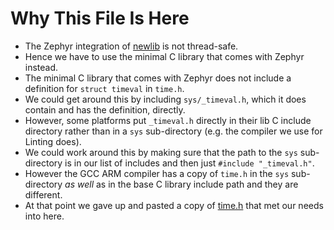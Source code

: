# Why This File Is Here
- The Zephyr integration of [newlib](https://sourceware.org/newlib/libc.html) is not thread-safe.
- Hence we have to use the minimal C library that comes with Zephyr instead.
- The minimal C library that comes with Zephyr does not include a definition for `struct timeval` in `time.h`.
- We could get around this by including `sys/_timeval.h`, which it does contain and has the definition, directly.
- However, some platforms put `_timeval.h` directly in their lib C include directory rather than in a `sys` sub-directory (e.g. the compiler we use for Linting does).
- We could work around this by making sure that the path to the `sys` sub-directory is in our list of includes and then just `#include "_timeval.h"`.
- However the GCC ARM compiler has a copy of `time.h` in the `sys` sub-directory *as well* as in the base C library include path and they are different.
- At that point we gave up and pasted a copy of [time.h](time.h) that met our needs into here.